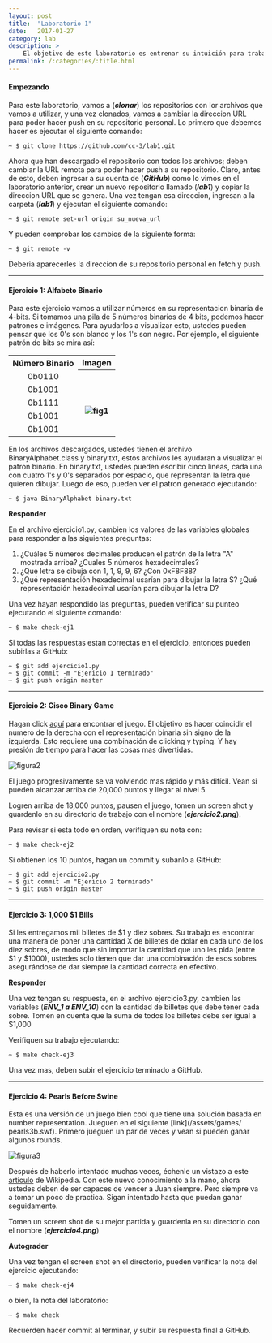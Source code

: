 ```yaml
---
layout: post
title:  "Laboratorio 1"
date:   2017-01-27
category: lab
description: >
    El objetivo de este laboratorio es entrenar su intuición para trabajar con numeros en representación binaria. Y tambien... jugar un poco...
permalink: /:categories/:title.html
---
```


#### Empezando

Para este laboratorio, vamos a (**_clonar_**) los repositorios con lor archivos que vamos a utilizar, y una vez clonados, vamos a cambiar la 
direccion URL para poder hacer push en su repositorio personal. Lo primero que debemos hacer es ejecutar el siguiente comando:

```shell
~ $ git clone https://github.com/cc-3/lab1.git
```

Ahora que han descargado el repositorio con todos los archivos; deben cambiar la URL remota para poder hacer push a su repositorio. Claro, antes de
esto, deben ingresar a su cuenta de (**_GitHub_**) como lo vimos en el laboratorio anterior, crear un nuevo repositorio llamado (**_lab1_**) y 
copiar la direccion URL que se genera. Una vez tengan esa direccion, ingresan a la carpeta (**_lab1_**) y ejecutan el siguiente comando:

```shell
~ $ git remote set-url origin su_nueva_url
```

Y pueden comprobar los cambios de la siguiente forma:

```shell
~ $ git remote -v
```

Deberia aparecerles la direccion de su repositorio personal en fetch y push.

***

#### Ejercicio 1: Alfabeto Binario

Para este ejercicio vamos a utilizar números en su representacion binaria de 4-bits. Si tomamos una pila de 5 números binarios de 4 bits, podemos 
hacer patrones e imágenes. Para ayudarlos a visualizar esto, ustedes pueden pensar que los 0's  son blanco y los 1's son negro. Por ejemplo, el 
siguiente patrón de bits se mira así:

<table style="text-align: center;">
  <tr>
    <th>Número Binario</th>
    <th>Imagen</th>
  </tr>
  <tr>
    <td>0b0110</td>
    <th rowspan="5"><img style="padding-top:30px;" src="/assets/img/labs/lab1_fig1.png" alt="fig1"></th>
  </tr>
  <tr>
    <td>0b1001</td>
  </tr>
  <tr>
    <td>0b1111</td>
  </tr>
  <tr>
    <td>0b1001</td>
  </tr>
  <tr>
    <td>0b1001</td>
  </tr>
</table>

En los archivos descargados, ustedes tienen el archivo BinaryAlphabet.class y binary.txt, estos archivos les ayudaran a visualizar el patron 
binario. En binary.txt, ustedes pueden escribir cinco lineas, cada una con cuatro 1's y 0's separados por espacio, que representan la 
letra que quieren dibujar. Luego de eso, pueden ver el patron generado ejecutando:

```shell
~ $ java BinaryAlphabet binary.txt
```

**Responder**

En el archivo ejercicio1.py, cambien los valores de las variables globales para responder a las siguientes preguntas:

1. ¿Cuáles 5 números decimales producen el patrón de la letra "A" mostrada arriba? ¿Cuales 5 números hexadecimales?
2. ¿Que letra se dibuja con 1, 1, 9, 9, 6? ¿Con 0xF8F88?
3. ¿Qué representación hexadecimal usarían para dibujar la letra S? ¿Qué representación hexadecimal usarían para dibujar la letra D?

Una vez hayan respondido las preguntas, pueden verificar su punteo ejecutando el siguiente comando:

```shell
~ $ make check-ej1
```

Si todas las respuestas estan correctas en el ejercicio, entonces pueden subirlas a GitHub:

```shell
~ $ git add ejercicio1.py
~ $ git commit -m "Ejericio 1 terminado"
~ $ git push origin master
```

***

#### Ejercicio 2: Cisco Binary Game

Hagan click [aquí](/assets/games/binary_game.swf) para encontrar el juego. El objetivo es hacer coincidir el numero de la derecha con el
representación binaria sin signo de la izquierda. Esto requiere una combinación de clicking y typing. Y hay presión de tiempo para hacer las cosas
mas divertidas.

![figura2](/assets/img/labs/lab1_fig2.png)

El juego progresivamente se va volviendo mas rápido y más difícil. Vean si pueden alcanzar arriba de 20,000 puntos y llegar al nivel 5.

Logren arriba de 18,000 puntos, pausen el juego, tomen un screen shot y guardenlo en su directorio de trabajo con el nombre (**_ejercicio2.png_**).

Para revisar si esta todo en orden, verifiquen su nota con:

```shell
~ $ make check-ej2
```

Si obtienen los 10 puntos, hagan un commit y subanlo a GitHub:
```shell
~ $ git add ejercicio2.py
~ $ git commit -m "Ejericio 2 terminado"
~ $ git push origin master
```

***

#### Ejercicio 3: 1,000 $1 Bills

Si les entregamos mil billetes de $1 y diez sobres. Su trabajo es encontrar una manera de poner una cantidad X de billetes de dolar en cada uno de 
los diez sobres, de modo que sin importar la cantidad que uno les pida (entre $1 y $1000), ustedes solo tienen que dar una combinación de esos 
sobres asegurándose de dar siempre la cantidad correcta en efectivo.

**Responder**

Una vez tengan su respuesta, en el archivo ejercicio3.py, cambien las variables (**_ENV_1 a ENV_10_**) con la cantidad de billetes que debe tener 
cada sobre. Tomen en cuenta que la suma de todos los billetes debe ser igual a $1,000

Verifiquen su trabajo ejecutando:

```shell
~ $ make check-ej3
```

Una vez mas, deben subir el ejercicio terminado a GitHub.

***

#### Ejercicio 4: Pearls Before Swine

Esta es una versión de un juego bien cool que tiene una solución basada en number representation. Jueguen en el siguiente [link](/assets/games/
pearls3b.swf). Primero jueguen un par de veces y vean si pueden ganar algunos rounds.

![figura3](/assets/img/labs/lab1_fig3.png)

Después de haberlo intentado muchas veces, échenle un vistazo a este [articulo](http://en.wikipedia.org/wiki/Nim) de Wikipedia. Con este nuevo 
conocimiento a la mano, ahora ustedes deben de ser capaces de vencer a Juan siempre. Pero siempre va a tomar un poco de practica. Sigan intentado 
hasta que puedan ganar seguidamente. 

Tomen un screen shot de su mejor partida y guardenla en su directorio con el nombre (_**ejercicio4.png**_)

**Autograder**

Una vez tengan el screen shot en el directorio, pueden verificar la nota del ejercicio ejecutando:

```shell
~ $ make check-ej4
```

o bien, la nota del laboratorio:

```shell
~ $ make check
```

Recuerden hacer commit al terminar, y subir su respuesta final a GitHub.